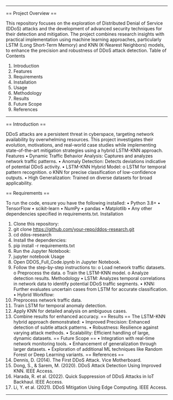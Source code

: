 ________________________________________
== Project Overview ==

This repository focuses on the exploration of Distributed Denial of Service (DDoS) attacks and the development of advanced security techniques for their detection and mitigation. The project combines research insights with practical implementation using machine learning approaches, particularly LSTM (Long Short-Term Memory) and KNN (K-Nearest Neighbors) models, to enhance the precision and robustness of DDoS attack detection.
Table of Contents
1.	Introduction
2.	Features
3.	Requirements
4.	Installation
5.	Usage
6.	Methodology
7.	Results
8.	Future Scope
9.	References
________________________________________
== Introduction ==

DDoS attacks are a persistent threat in cyberspace, targeting network availability by overwhelming resources. This project investigates their evolution, motivations, and real-world case studies while implementing state-of-the-art mitigation strategies using a hybrid LSTM-KNN approach.
Features
•	Dynamic Traffic Behavior Analysis: Captures and analyzes network traffic patterns.
•	Anomaly Detection: Detects deviations indicative of potential DDoS activity.
•	LSTM-KNN Hybrid Model: 
o	LSTM for temporal pattern recognition.
o	KNN for precise classification of low-confidence outputs.
•	High Generalization: Trained on diverse datasets for broad applicability.

== Requirements ==

To run the code, ensure you have the following installed:
•	Python 3.8+
•	TensorFlow
•	scikit-learn
•	NumPy
•	pandas
•	Matplotlib
•	Any other dependencies specified in requirements.txt.
Installation
1.	Clone this repository:
2.	git clone https://github.com/your-repo/ddos-research.git
3.	cd ddos-research
4.	Install the dependencies:
5.	pip install -r requirements.txt
6.	Run the Jupyter Notebook:
7.	jupyter notebook
Usage
1.	Open DDOS_Full_Code.ipynb in Jupyter Notebook.
2.	Follow the step-by-step instructions to: 
o	Load network traffic datasets.
o	Preprocess the data.
o	Train the LSTM-KNN model.
o	Analyze detection results.
Methodology
•	LSTM: Analyzes temporal correlations in network data to identify potential DDoS traffic segments.
•	KNN: Further evaluates uncertain cases from LSTM for accurate classification.
•	Hybrid Workflow: 
1.	Preprocess network traffic data.
2.	Train LSTM for temporal anomaly detection.
3.	Apply KNN for detailed analysis on ambiguous cases.
4.	Combine results for enhanced accuracy.
== Results ==
The LSTM-KNN hybrid approach demonstrated:
•	Improved Precision: Enhanced detection of subtle attack patterns.
•	Robustness: Resilience against varying attack methods.
•	Scalability: Efficient handling of large, dynamic datasets.
== Future Scope ==
•	Integration with real-time network monitoring tools.
•	Enhancement of generalization through larger datasets.
•	Exploration of additional ML techniques like Random Forest or Deep Learning variants.
== References ==
1.	Dennis, D. (2014). The First DDoS Attack. Vice Motherboard.
2.	Dong, S., & Sarem, M. (2020). DDoS Attack Detection Using Improved KNN. IEEE Access.
3.	Harada, R. et al. (2022). Quick Suppression of DDoS Attacks in IoT Backhaul. IEEE Access.
4.	Li, Y. et al. (2021). DDoS Mitigation Using Edge Computing. IEEE Access.
________________________________________

